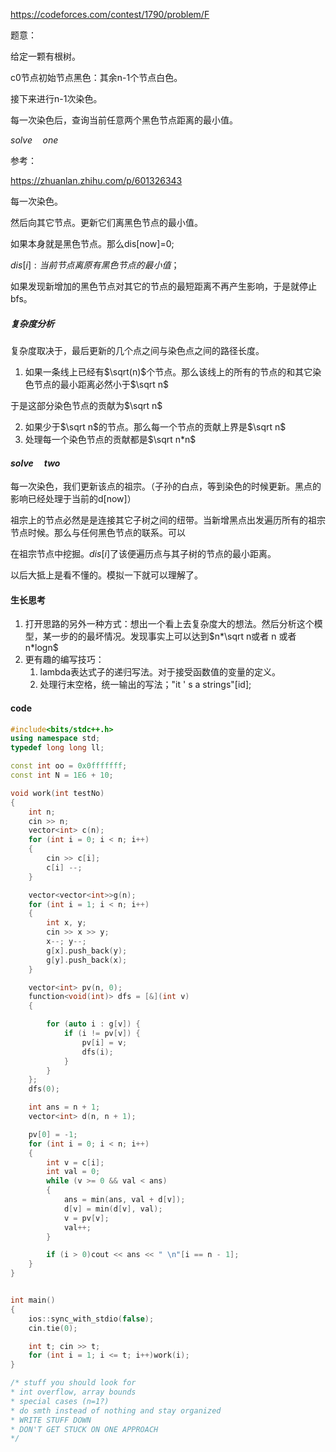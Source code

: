 https://codeforces.com/contest/1790/problem/F

题意：

给定一颗有根树。

c0节点初始节点黑色：其余n-1个节点白色。

接下来进行n-1次染色。

每一次染色后，查询当前任意两个黑色节点距离的最小值。

$solve\quad one$

参考：

https://zhuanlan.zhihu.com/p/601326343

每一次染色。

然后向其它节点。更新它们离黑色节点的最小值。

如果本身就是黑色节点。那么dis[now]=0;

$dis[i]:当前节点离原有黑色节点的最小值；$

如果发现新增加的黑色节点对其它的节点的最短距离不再产生影响，于是就停止bfs。

##### 复杂度分析

复杂度取决于，最后更新的几个点之间与染色点之间的路径长度。

1. 如果一条线上已经有$\sqrt(n)$个节点。那么该线上的所有的节点的和其它染色节点的最小距离必然小于$\sqrt n$

于是这部分染色节点的贡献为$\sqrt n$

2. 如果少于$\sqrt n$的节点。那么每一个节点的贡献上界是$\sqrt n$
3. 处理每一个染色节点的贡献都是$\sqrt n*n$



#### $solve \quad two$

每一次染色，我们更新该点的祖宗。（子孙的白点，等到染色的时候更新。黑点的影响已经处理于当前的d[now]）

祖宗上的节点必然是是连接其它子树之间的纽带。当新增黑点出发遍历所有的祖宗节点时候。那么与任何黑色节点的联系。可以

在祖宗节点中挖掘。$dis[i]$了该便遍历点与其子树的节点的最小距离。

以后大抵上是看不懂的。模拟一下就可以理解了。



#### 生长思考

1. 打开思路的另外一种方式：想出一个看上去复杂度大的想法。然后分析这个模型，某一步的的最坏情况。发现事实上可以达到$n*\sqrt n或者 n 或者n*logn$
2. 更有趣的编写技巧：
   1. lambda表达式子的递归写法。对于接受函数值的变量的定义。
   2. 处理行末空格，统一输出的写法；"it ' s a strings"[id];

#### code

```cpp
#include<bits/stdc++.h>
using namespace std;
typedef long long ll;

const int oo = 0x0fffffff;
const int N = 1E6 + 10;

void work(int testNo)
{
	int n;
	cin >> n;
	vector<int> c(n);
	for (int i = 0; i < n; i++)
	{
		cin >> c[i];
		c[i] --;
	}

	vector<vector<int>>g(n);
	for (int i = 1; i < n; i++)
	{
		int x, y;
		cin >> x >> y;
		x--; y--;
		g[x].push_back(y);
		g[y].push_back(x);
	}

	vector<int> pv(n, 0);
	function<void(int)> dfs = [&](int v)
	{

		for (auto i : g[v]) {
			if (i != pv[v]) {
				pv[i] = v;
				dfs(i);
			}
		}
	};
	dfs(0);

	int ans = n + 1;
	vector<int> d(n, n + 1);

	pv[0] = -1;
	for (int i = 0; i < n; i++)
	{
		int v = c[i];
		int val = 0;
		while (v >= 0 && val < ans)
		{
			ans = min(ans, val + d[v]);
			d[v] = min(d[v], val);
			v = pv[v];
			val++;
		}

		if (i > 0)cout << ans << " \n"[i == n - 1];
	}
}


int main()
{
	ios::sync_with_stdio(false);
	cin.tie(0);

	int t; cin >> t;
	for (int i = 1; i <= t; i++)work(i);
}

/* stuff you should look for
* int overflow, array bounds
* special cases (n=1?)
* do smth instead of nothing and stay organized
* WRITE STUFF DOWN
* DON'T GET STUCK ON ONE APPROACH
*/

```



